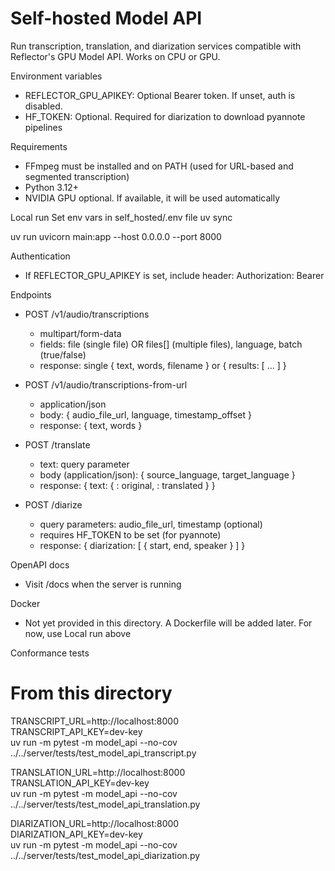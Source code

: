 # Self-hosted Model API

Run transcription, translation, and diarization services compatible with Reflector's GPU Model API. Works on CPU or GPU.

Environment variables

- REFLECTOR_GPU_APIKEY: Optional Bearer token. If unset, auth is disabled.
- HF_TOKEN: Optional. Required for diarization to download pyannote pipelines

Requirements

- FFmpeg must be installed and on PATH (used for URL-based and segmented transcription)
- Python 3.12+
- NVIDIA GPU optional. If available, it will be used automatically

Local run
Set env vars in self_hosted/.env file
uv sync

uv run uvicorn main:app --host 0.0.0.0 --port 8000

Authentication

- If REFLECTOR_GPU_APIKEY is set, include header: Authorization: Bearer <key>

Endpoints

- POST /v1/audio/transcriptions

  - multipart/form-data
  - fields: file (single file) OR files[] (multiple files), language, batch (true/false)
  - response: single { text, words, filename } or { results: [ ... ] }

- POST /v1/audio/transcriptions-from-url

  - application/json
  - body: { audio_file_url, language, timestamp_offset }
  - response: { text, words }

- POST /translate

  - text: query parameter
  - body (application/json): { source_language, target_language }
  - response: { text: { <src>: original, <tgt>: translated } }

- POST /diarize
  - query parameters: audio_file_url, timestamp (optional)
  - requires HF_TOKEN to be set (for pyannote)
  - response: { diarization: [ { start, end, speaker } ] }

OpenAPI docs

- Visit /docs when the server is running

Docker

- Not yet provided in this directory. A Dockerfile will be added later. For now, use Local run above

Conformance tests

# From this directory

TRANSCRIPT_URL=http://localhost:8000 \
TRANSCRIPT_API_KEY=dev-key \
uv run -m pytest -m model_api --no-cov ../../server/tests/test_model_api_transcript.py

TRANSLATION_URL=http://localhost:8000 \
TRANSLATION_API_KEY=dev-key \
uv run -m pytest -m model_api --no-cov ../../server/tests/test_model_api_translation.py

DIARIZATION_URL=http://localhost:8000 \
DIARIZATION_API_KEY=dev-key \
uv run -m pytest -m model_api --no-cov ../../server/tests/test_model_api_diarization.py
